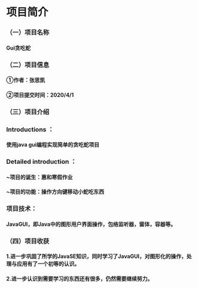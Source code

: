 # **项目简介**

### 	**（一）项目名称**

#### 				Gui贪吃蛇



### （二）项目信息

#### 		①作者：张思凯

#### 		②项目提交时间：2020/4/1



### （三）项目介绍

### 		 Introductions ：

#### 使用java  gui编程实现简单的贪吃蛇项目



###  Detailed introduction ：

#### ~项目的诞生：惠和寒假作业

 

#### ~项目的功能：操作方向键移动小蛇吃东西

 

### 项目技术：

#### JavaGUI，即Java中的图形用户界面操作，包络监听器，窗体，容器等。



 

### （四）项目收获

#### 		1.进一步巩固了所学的JavaSE知识，同时学习了JavaGUI，对图形化的操作，处理与应用有了一个初等的认识。

#### 		2.进一步认识到需要学习的东西还有很多，仍然需要继续努力。









